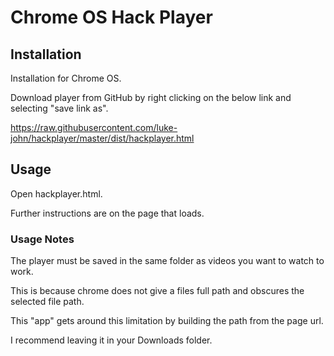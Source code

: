 # Chrome OS Hack Player

## Installation

Installation for Chrome OS.

Download player from GitHub by right clicking on the below link and selecting "save link as".

https://raw.githubusercontent.com/luke-john/hackplayer/master/dist/hackplayer.html

## Usage

Open hackplayer.html.

Further instructions are on the page that loads.

### Usage Notes

The player must be saved in the same folder as videos you want to watch to work.

This is because chrome does not give a files full path and obscures the selected file path.

This "app" gets around this limitation by building the path from the page url.

I recommend leaving it in your Downloads folder.
